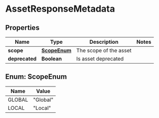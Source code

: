 

# AssetResponseMetadata


## Properties

| Name | Type | Description | Notes |
|------------ | ------------- | ------------- | -------------|
|**scope** | [**ScopeEnum**](#ScopeEnum) | The scope of the asset |  |
|**deprecated** | **Boolean** | Is asset deprecated |  |



## Enum: ScopeEnum

| Name | Value |
|---- | -----|
| GLOBAL | &quot;Global&quot; |
| LOCAL | &quot;Local&quot; |



